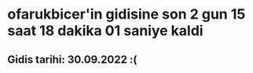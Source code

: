 # ofarukbicer'in gidisine son 2 gun 15 saat 18 dakika 01 saniye kaldi

## Gidis tarihi: 30.09.2022 :(